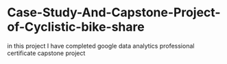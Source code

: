 # Case-Study-And-Capstone-Project-of-Cyclistic-bike-share
in this project I have completed google data analytics professional certificate capstone project
